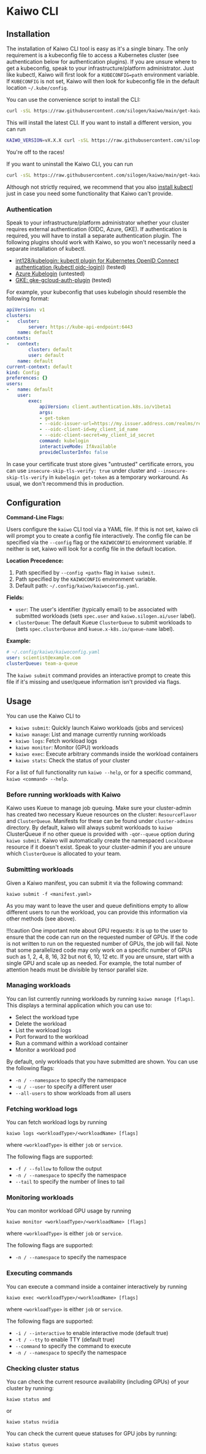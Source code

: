 
# Kaiwo CLI 

## Installation

The installation of Kaiwo CLI tool is easy as it's a single binary. The only requirement is a kubeconfig file to access a Kubernetes cluster (see authentication below for authentication plugins). If you are unsure where to get a kubeconfig, speak to your infrastructure/platform administrator. Just like kubectl, Kaiwo will first look for a `KUBECONFIG=path` environment variable. If `KUBECONFIG` is not set, Kaiwo will then look for kubeconfig file in the default location `~/.kube/config`.

You can use the convenience script to install the CLI:

```bash
curl -sSL https://raw.githubusercontent.com/silogen/kaiwo/main/get-kaiwo-cli.sh | bash -s --
```

This will install the latest CLI. If you want to install a different version, you can run

```bash
KAIWO_VERSION=vX.X.X curl -sSL https://raw.githubusercontent.com/silogen/kaiwo/main/get-kaiwo-cli.sh | bash -s --
```

You're off to the races!

If you want to uninstall the Kaiwo CLI, you can run

```bash
curl -sSL https://raw.githubusercontent.com/silogen/kaiwo/main/get-kaiwo-cli.sh | bash -s --
```

Although not strictly required, we recommend that you also [install kubectl](https://kubernetes.io/docs/tasks/tools/) just in case you need some functionality that Kaiwo can't provide.

### Authentication

Speak to your infrastructure/platform administrator whether your cluster requires external authentication (OIDC, Azure, GKE). If authentication is required, you will have to install a separate authentication plugin. The following plugins should work with Kaiwo, so you won't necessarily need a separate installation of kubectl.

- [int128/kubelogin: kubectl plugin for Kubernetes OpenID Connect authentication (kubectl oidc-login)](https://github.com/int128/kubelogin)) (tested)
- [Azure Kubelogin](https://azure.github.io/kubelogin/index.html) (untested)
- [GKE: gke-gcloud-auth-plugin](https://cloud.google.com/blog/products/containers-kubernetes/kubectl-auth-changes-in-gke) (tested)

For example, your kubeconfig that uses kubelogin should resemble the following format:

```yaml
apiVersion: v1
clusters:
-   cluster:
        server: https://kube-api-endpoint:6443
    name: default
contexts:
-   context:
        cluster: default
        user: default
    name: default
current-context: default
kind: Config
preferences: {}
users:
-   name: default
    user:
        exec:
            apiVersion: client.authentication.k8s.io/v1beta1
            args:
            - get-token
            - --oidc-issuer-url=https://my.issuer.address.com/realms/realm_name
            - --oidc-client-id=my_client_id_name
            - --oidc-client-secret=my_client_id_secret
            command: kubelogin
            interactiveMode: IfAvailable
            provideClusterInfo: false
```

In case your certificate trust store gives "untrusted" certificate errors, you can use `insecure-skip-tls-verify: true` under cluster and `--insecure-skip-tls-verify` in `kubelogin get-token` as a temporary workaround. As usual, we don't recommend this in production.

## Configuration

**Command-Line Flags:**

Users configure the `kaiwo` CLI tool via a YAML file. If this is not set, kaiwo cli will prompt you to create a config file interactively. The config file can be specified via the `--config` flag or the `KAIWOCONFIG` environment variable. If neither is set, kaiwo will look for a config file in the default location.

**Location Precedence:**

1.  Path specified by `--config <path>` flag in `kaiwo submit`.
2.  Path specified by the `KAIWOCONFIG` environment variable.
3.  Default path: `~/.config/kaiwo/kaiwoconfig.yaml`.

**Fields:**

*   `user`: The user's identifier (typically email) to be associated with submitted workloads (sets `spec.user` and `kaiwo.silogen.ai/user` label).
*   `clusterQueue`: The default Kueue `ClusterQueue` to submit workloads to (sets `spec.clusterQueue` and `kueue.x-k8s.io/queue-name` label).

**Example:**

```yaml
# ~/.config/kaiwo/kaiwoconfig.yaml
user: scientist@example.com
clusterQueue: team-a-queue
```

The `kaiwo submit` command provides an interactive prompt to create this file if it's missing and user/queue information isn't provided via flags.

## Usage

You can use the Kaiwo CLI to

* `kaiwo submit`: Quickly launch Kaiwo workloads (jobs and services)
* `kaiwo manage`: List and manage currently running workloads
* `kaiwo logs`: Fetch workload logs
* `kaiwo monitor`: Monitor (GPU) workloads
* `kaiwo exec`: Execute arbitrary commands inside the workload containers
* `kaiwo stats`: Check the status of your cluster

For a list of full functionality run `kaiwo --help`, or for a specific command, `kaiwo <command> --help`.

### Before running workloads with Kaiwo

Kaiwo uses Kueue to manage job queuing. Make sure your cluster-admin has created two necessary Kueue resources on the cluster: `ResourceFlavor` and `ClusterQueue`. Manifests for these can be found under `cluster-admins` directory. By default, kaiwo will always submit workloads to `kaiwo` ClusterQueue if no other queue is provided with `-q`or`--queue` option during `kaiwo submit`. Kaiwo will automatically create the namespaced `LocalQueue` resource if it doesn't exist. Speak to your cluster-admin if you are unsure which `ClusterQueue` is allocated to your team.

### Submitting workloads

Given a Kaiwo manifest, you can submit it via the following command:

```
kaiwo submit -f <manifest.yaml>
```

As you may want to leave the user and queue definitions empty to allow different users to run the workload, you can provide this information via other methods (see above).

!!!caution
    One important note about GPU requests: it is up to the user to ensure that the code can run on the requested number of GPUs. If the code is not written to run on the requested number of GPUs, the job will fail. Note that some parallelized code may only work on a specific number of GPUs such as 1, 2, 4, 8, 16, 32 but not 6, 10, 12 etc. If you are unsure, start with a single GPU and scale up as needed. For example, the total number of attention heads must be divisible by tensor parallel size.

### Managing workloads

You can list currently running workloads by running `kaiwo manage [flags]`. This displays a terminal application which you can use to:

* Select the workload type
* Delete the workload
* List the workload logs
* Port forward to the workload
* Run a command within a workload container
* Monitor a workload pod

By default, only workloads that you have submitted are shown. You can use the following flags:

* `-n / --namespace` to specify the namespace
* `-u / --user` to specify a different user
* `--all-users` to show workloads from all users

### Fetching workload logs

You can fetch workload logs by running

```
kaiwo logs <workloadType>/<workloadName> [flags]
```

where `<workloadType>` is either `job` or `service`.

The following flags are supported:

* `-f / --follow` to follow the output
* `-n / --namespace` to specify the namespace
* `--tail` to specify the number of lines to tail

### Monitoring workloads

You can monitor workload GPU usage by running

```
kaiwo monitor <workloadType>/<workloadName> [flags]
```

where `<workloadType>` is either `job` or `service`.

The following flags are supported:

* `-n / --namespace` to specify the namespace

### Executing commands

You can execute a command inside a container interactively by running

```
kaiwo exec <workloadType>/<workloadName> [flags]
```

where `<workloadType>` is either `job` or `service`.

The following flags are supported:

* `-i / --interactive` to enable interactive mode (default true)
* `-t / --tty` to enable TTY (default true)
* `--command` to specify the command to execute
* `-n / --namespace` to specify the namespace

### Checking cluster status

You can check the current resource availability (including GPUs) of your cluster by running: 

```
kaiwo status amd
```
or
```
kaiwo status nvidia
```

You can check the current queue statuses for GPU jobs by running:

```
kaiwo status queues
```